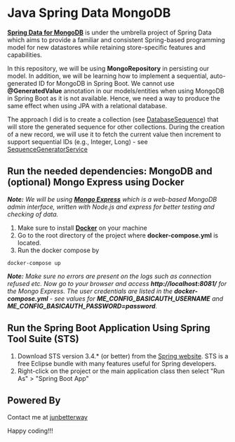 # Java Spring Data MongoDB

__[Spring Data for MongoDB](https://spring.io/projects/spring-data-mongodb)__ is under the umbrella project of Spring Data which aims to provide a familiar and consistent Spring-based programming model for new datastores while retaining store-specific features and capabilities.

In this repository, we will be using __MongoRepository__ in persisting our model. In addition, we will be learning how to implement a sequential, auto-generated ID for MongoDB in Spring Boot. We cannot use __@GeneratedValue__ annotation in our models/entities when using MongoDB in Spring Boot as it is not available. Hence, we need a way to produce the same effect when using JPA with a relational database.

The approach I did is to create a collection (see [DatabaseSequence](https://github.com/junbetterway/spring-data-mongodb-basic/blob/main/src/main/java/com/junbetterway/springmongo/entity/DatabaseSequence.java)) that will store the generated sequence for other collections. During the creation of a new record, we will use it to fetch the current value then increment to support sequential IDs (e.g., Integer, Long) - see [SequenceGeneratorService](https://github.com/junbetterway/spring-data-mongodb-basic/blob/main/src/main/java/com/junbetterway/springmongo/service/SequenceGeneratorService.java)

## Run the needed dependencies: MongoDB and (optional) Mongo Express using Docker

*__Note:__ We will be using __[Mongo Express](https://hub.docker.com/_/mongo-express)__ which is a web-based MongoDB admin interface, written with Node.js and express for better testing and checking of data.*

1. Make sure to install **[Docker](https://docs.docker.com/get-docker/)** on your machine
2. Go to the root directory of the project where __docker-compose.yml__ is located.
3. Run the docker compose by

```
docker-compose up
```

*__Note:__ Make sure no errors are present on the logs such as connection refused etc. Now go to your browser and access __http://localhost:8081/__ for the Mongo Express. The user credentials are listed in the __docker-compose.yml__ - see values for __ME_CONFIG_BASICAUTH_USERNAME__ and __ME_CONFIG_BASICAUTH_PASSWORD=password__.*

## Run the Spring Boot Application Using Spring Tool Suite (STS)
1. Download STS version 3.4.* (or better) from the [Spring website](https://spring.io/tools). STS is a free Eclipse bundle with many features useful for Spring developers.
2. Right-click on the project or the main application class then select "Run As" > "Spring Boot App"

## Powered By
Contact me at [junbetterway](mailto:jkpminon12@yahoo.com)

Happy coding!!!

